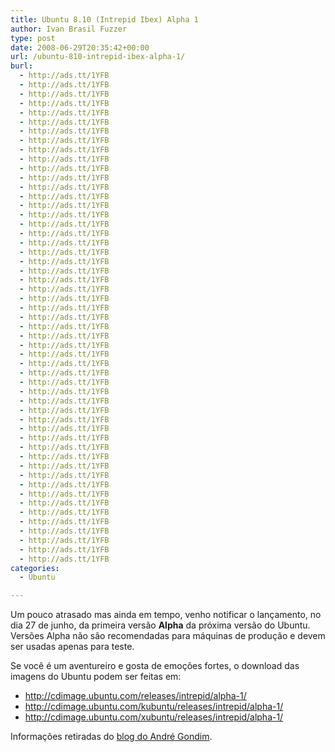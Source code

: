 ```yaml
---
title: Ubuntu 8.10 (Intrepid Ibex) Alpha 1
author: Ivan Brasil Fuzzer
type: post
date: 2008-06-29T20:35:42+00:00
url: /ubuntu-810-intrepid-ibex-alpha-1/
burl:
  - http://ads.tt/1YFB
  - http://ads.tt/1YFB
  - http://ads.tt/1YFB
  - http://ads.tt/1YFB
  - http://ads.tt/1YFB
  - http://ads.tt/1YFB
  - http://ads.tt/1YFB
  - http://ads.tt/1YFB
  - http://ads.tt/1YFB
  - http://ads.tt/1YFB
  - http://ads.tt/1YFB
  - http://ads.tt/1YFB
  - http://ads.tt/1YFB
  - http://ads.tt/1YFB
  - http://ads.tt/1YFB
  - http://ads.tt/1YFB
  - http://ads.tt/1YFB
  - http://ads.tt/1YFB
  - http://ads.tt/1YFB
  - http://ads.tt/1YFB
  - http://ads.tt/1YFB
  - http://ads.tt/1YFB
  - http://ads.tt/1YFB
  - http://ads.tt/1YFB
  - http://ads.tt/1YFB
  - http://ads.tt/1YFB
  - http://ads.tt/1YFB
  - http://ads.tt/1YFB
  - http://ads.tt/1YFB
  - http://ads.tt/1YFB
  - http://ads.tt/1YFB
  - http://ads.tt/1YFB
  - http://ads.tt/1YFB
  - http://ads.tt/1YFB
  - http://ads.tt/1YFB
  - http://ads.tt/1YFB
  - http://ads.tt/1YFB
  - http://ads.tt/1YFB
  - http://ads.tt/1YFB
  - http://ads.tt/1YFB
  - http://ads.tt/1YFB
  - http://ads.tt/1YFB
  - http://ads.tt/1YFB
  - http://ads.tt/1YFB
  - http://ads.tt/1YFB
  - http://ads.tt/1YFB
  - http://ads.tt/1YFB
  - http://ads.tt/1YFB
  - http://ads.tt/1YFB
  - http://ads.tt/1YFB
  - http://ads.tt/1YFB
  - http://ads.tt/1YFB
  - http://ads.tt/1YFB
categories:
  - Ubuntu

---
```

Um pouco atrasado mas ainda em tempo, venho notificar o lançamento, no dia 27 de junho, da primeira versão **Alpha** da próxima versão do Ubuntu. Versões Alpha não são recomendadas para máquinas de produção e devem ser usadas apenas para teste.

Se você é um aventureiro e gosta de emoções fortes, o download das imagens do Ubuntu podem ser feitas em:

  * <http://cdimage.ubuntu.com/releases/intrepid/alpha-1/>
  * <http://cdimage.ubuntu.com/kubuntu/releases/intrepid/alpha-1/>
  * <http://cdimage.ubuntu.com/xubuntu/releases/intrepid/alpha-1/>

Informações retiradas do [blog do André Gondim][1].

 [1]: http://andregondim.eti.br/?p=314
